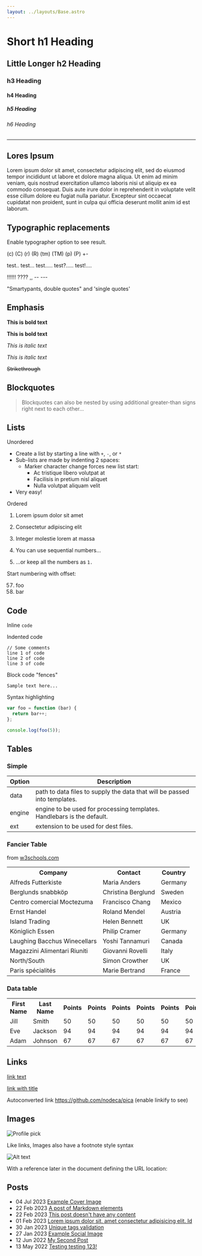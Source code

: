```yaml
---
layout: ../layouts/Base.astro
---
```


# Short h1 Heading 
## Little Longer h2 Heading
### h3 Heading
#### h4 Heading
##### h5 Heading
###### h6 Heading


___


## Lores Ipsum

Lorem ipsum dolor sit amet, consectetur adipiscing elit, sed do eiusmod tempor incididunt ut 
labore et dolore magna aliqua. Ut enim ad minim veniam, quis nostrud exercitation ullamco 
laboris nisi ut aliquip ex ea commodo consequat. Duis aute irure dolor in reprehenderit in 
voluptate velit esse cillum dolore eu fugiat nulla pariatur. Excepteur sint occaecat cupidatat 
non proident, sunt in culpa qui officia deserunt mollit anim id est laborum.

## Typographic replacements

Enable typographer option to see result.

(c) (C) (r) (R) (tm) (TM) (p) (P) +-

test.. test... test..... test?..... test!....

!!!!!! ???? ,,  -- ---

"Smartypants, double quotes" and 'single quotes'


## Emphasis

**This is bold text**

__This is bold text__

*This is italic text*

_This is italic text_

~~Strikethrough~~


## Blockquotes


> Blockquotes can also be nested by using additional greater-than signs right next to each other...



## Lists

Unordered

+ Create a list by starting a line with `+`, `-`, or `*`
+ Sub-lists are made by indenting 2 spaces:
  - Marker character change forces new list start:
    * Ac tristique libero volutpat at
    + Facilisis in pretium nisl aliquet
    - Nulla volutpat aliquam velit
+ Very easy!

Ordered

1. Lorem ipsum dolor sit amet
2. Consectetur adipiscing elit
3. Integer molestie lorem at massa


1. You can use sequential numbers...
1. ...or keep all the numbers as `1.`

Start numbering with offset:

57. foo
1. bar


## Code

Inline `code`

Indented code

    // Some comments
    line 1 of code
    line 2 of code
    line 3 of code


Block code "fences"

```
Sample text here...
```

Syntax highlighting

``` js
var foo = function (bar) {
  return bar++;
};

console.log(foo(5));
```

## Tables

### Simple 

| Option | Description |
| ------ | ----------- |
| data   | path to data files to supply the data that will be passed into templates. |
| engine | engine to be used for processing templates. Handlebars is the default. |
| ext    | extension to be used for dest files. |

### Fancier Table

from [w3schools.com](https://www.w3schools.com/css/tryit.asp?filename=trycss_table_fancy)
<table>
  <tr>
    <th>Company</th>
    <th>Contact</th>
    <th>Country</th>
  </tr>
  <tr>
    <td>Alfreds Futterkiste</td>
    <td>Maria Anders</td>
    <td>Germany</td>
  </tr>
  <tr>
    <td>Berglunds snabbköp</td>
    <td>Christina Berglund</td>
    <td>Sweden</td>
  </tr>
  <tr>
    <td>Centro comercial Moctezuma</td>
    <td>Francisco Chang</td>
    <td>Mexico</td>
  </tr>
  <tr>
    <td>Ernst Handel</td>
    <td>Roland Mendel</td>
    <td>Austria</td>
  </tr>
  <tr>
    <td>Island Trading</td>
    <td>Helen Bennett</td>
    <td>UK</td>
  </tr>
  <tr>
    <td>Königlich Essen</td>
    <td>Philip Cramer</td>
    <td>Germany</td>
  </tr>
  <tr>
    <td>Laughing Bacchus Winecellars</td>
    <td>Yoshi Tannamuri</td>
    <td>Canada</td>
  </tr>
  <tr>
    <td>Magazzini Alimentari Riuniti</td>
    <td>Giovanni Rovelli</td>
    <td>Italy</td>
  </tr>
  <tr>
    <td>North/South</td>
    <td>Simon Crowther</td>
    <td>UK</td>
  </tr>
  <tr>
    <td>Paris spécialités</td>
    <td>Marie Bertrand</td>
    <td>France</td>
  </tr>
</table>

### Data table

<table>
    <tr>
      <th>First Name</th>
      <th>Last Name</th>
      <th>Points</th>
      <th>Points</th>
      <th>Points</th>
      <th>Points</th>
      <th>Points</th>
      <th>Points</th>
      <th>Points</th>
      <th>Points</th>
      <th>Points</th>
      <th>Points</th>
    </tr>
    <tr>
      <td>Jill</td>
      <td>Smith</td>
      <td>50</td>
      <td>50</td>
      <td>50</td>
      <td>50</td>
      <td>50</td>
      <td>50</td>
      <td>50</td>
      <td>50</td>
      <td>50</td>
      <td>50</td>
    </tr>
    <tr>
      <td>Eve</td>
      <td>Jackson</td>
      <td>94</td>
      <td>94</td>
      <td>94</td>
      <td>94</td>
      <td>94</td>
      <td>94</td>
      <td>94</td>
      <td>94</td>
      <td>94</td>
      <td>94</td>
    </tr>
    <tr>
      <td>Adam</td>
      <td>Johnson</td>
      <td>67</td>
      <td>67</td>
      <td>67</td>
      <td>67</td>
      <td>67</td>
      <td>67</td>
      <td>67</td>
      <td>67</td>
      <td>67</td>
      <td>67</td>
    </tr>
</table>


## Links

[link text](http://dev.nodeca.com)

[link with title](http://nodeca.github.io/pica/demo/ "title text!")

Autoconverted link https://github.com/nodeca/pica (enable linkify to see)


## Images

![Profile pick](https://avatars.githubusercontent.com/u/80152117?v=4)

Like links, Images also have a footnote style syntax

![Alt text][id]

With a reference later in the document defining the URL location:

[id]: icon.svg  "The Dojocat"


<section aria-label="Blog post list" class="mt-16">
   <h2>Posts</h2>
   <ul>
      <li>
         <time datetime="2023-07-04T00:00:00.000Z">04 Jul 2023</time>
         <a href="/posts/cover-image/">Example Cover Image</a>
      </li>
      <li>
         <time datetime="2023-02-22T00:00:00.000Z">22 Feb 2023</time>
         <a href="/posts/markdown-elements/">A post of Markdown elements</a>
      </li>
      <li>
         <time datetime="2023-02-22T00:00:00.000Z">22 Feb 2023</time>
         <a href="/posts/missing-content/">This post doesn't have any content</a>
      </li>
      <li>
         <time datetime="2023-02-01T00:00:00.000Z">01 Feb 2023</time>
         <a href="/posts/long-title/">Lorem ipsum dolor sit, amet consectetur adipisicing elit. Id</a>
      </li>
      <li>
         <time datetime="2023-01-30T00:00:00.000Z">30 Jan 2023</time>
         <a href="/posts/unique-tags/">Unique tags validation</a>
      </li>
      <li>
         <time datetime="2023-01-27T00:00:00.000Z">27 Jan 2023</time>
         <a href="/posts/social-image/">Example Social Image</a>
      </li>
      <li>
         <time datetime="2022-06-12T00:00:00.000Z">12 Jun 2022</time>
         <a href="/posts/second-post/">My Second Post</a>
      </li>
      <li>
         <time datetime="2022-05-13T00:00:00.000Z">13 May 2022</time>
         <a href="/posts/hello-world/">Testing testing 123!</a>
      </li>
   </ul>
</section>
